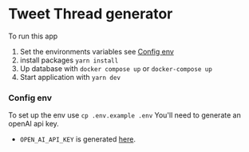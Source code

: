 # Tweet Thread generator
To run this app
1. Set the environments variables see [Config env](#config-env) 
2. install packages
  `yarn install`
3. Up database with `docker compose up` or `docker-compose up` 
4. Start application with `yarn dev`

### Config env
To set up the env use 
  `cp .env.example .env`
You'll need to generate an openAI api key. 
- `OPEN_AI_API_KEY` is generated [here](https://platform.openai.com/account/api-keys).